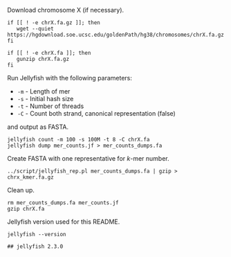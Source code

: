 Download chromosome X (if necessary).

    if [[ ! -e chrX.fa.gz ]]; then
       wget --quiet https://hgdownload.soe.ucsc.edu/goldenPath/hg38/chromosomes/chrX.fa.gz
    fi

    if [[ ! -e chrX.fa ]]; then
       gunzip chrX.fa.gz
    fi

Run Jellyfish with the following parameters:

-   `-m` - Length of mer
-   `-s` - Initial hash size
-   `-t` - Number of threads
-   `-C` - Count both strand, canonical representation (false)

and output as FASTA.

    jellyfish count -m 100 -s 100M -t 8 -C chrX.fa
    jellyfish dump mer_counts.jf > mer_counts_dumps.fa

Create FASTA with one representative for *k*-mer number.

    ../script/jellyfish_rep.pl mer_counts_dumps.fa | gzip > chrx_kmer.fa.gz

Clean up.

    rm mer_counts_dumps.fa mer_counts.jf
    gzip chrX.fa

Jellyfish version used for this README.

    jellyfish --version

    ## jellyfish 2.3.0
